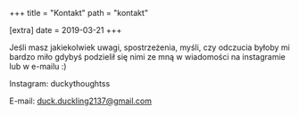 +++
title = "Kontakt"
path = "kontakt"

[extra]
date = 2019-03-21
+++

Jeśli masz jakiekolwiek uwagi, spostrzeżenia, myśli, czy odczucia byłoby mi bardzo miło 
gdybyś podzielił się nimi ze mną w wiadomości na instagramie lub w e-mailu :)

Instagram: duckythoughtss 

E-mail: duck.duckling2137@gmail.com
